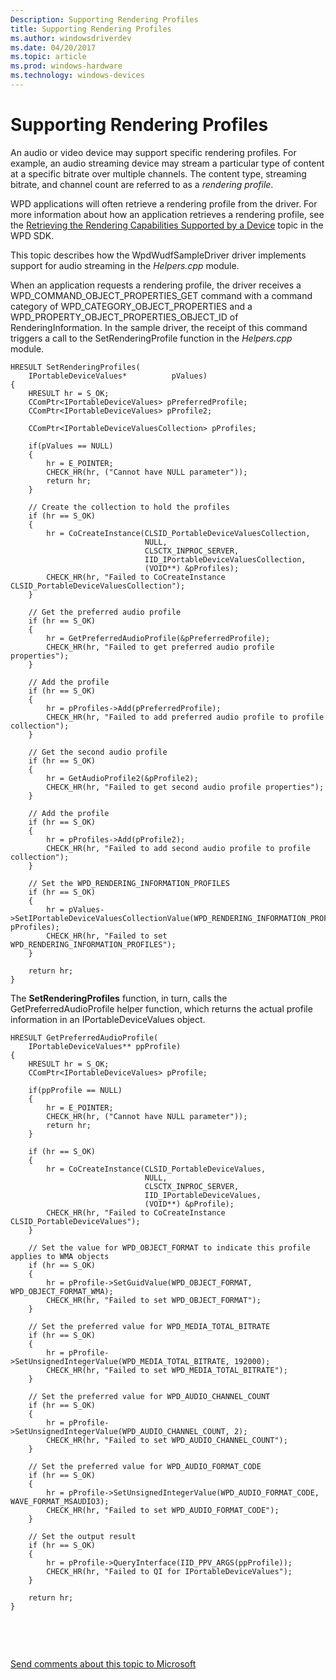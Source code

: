 ```yaml
---
Description: Supporting Rendering Profiles
title: Supporting Rendering Profiles
ms.author: windowsdriverdev
ms.date: 04/20/2017
ms.topic: article
ms.prod: windows-hardware
ms.technology: windows-devices
---
```


# Supporting Rendering Profiles


An audio or video device may support specific rendering profiles. For example, an audio streaming device may stream a particular type of content at a specific bitrate over multiple channels. The content type, streaming bitrate, and channel count are referred to as a *rendering profile*.

WPD applications will often retrieve a rendering profile from the driver. For more information about how an application retrieves a rendering profile, see the [Retrieving the Rendering Capabilities Supported by a Device](http://go.microsoft.com/fwlink/p/?linkid=150363) topic in the WPD SDK.

This topic describes how the WpdWudfSampleDriver driver implements support for audio streaming in the *Helpers.cpp* module.

When an application requests a rendering profile, the driver receives a WPD\_COMMAND\_OBJECT\_PROPERTIES\_GET command with a command category of WPD\_CATEGORY\_OBJECT\_PROPERTIES and a WPD\_PROPERTY\_OBJECT\_PROPERTIES\_OBJECT\_ID of RenderingInformation. In the sample driver, the receipt of this command triggers a call to the SetRenderingProfile function in the *Helpers.cpp* module.

```ManagedCPlusPlus
HRESULT SetRenderingProfiles(
    IPortableDeviceValues*          pValues)
{
    HRESULT hr = S_OK;
    CComPtr<IPortableDeviceValues> pPreferredProfile;
    CComPtr<IPortableDeviceValues> pProfile2;

    CComPtr<IPortableDeviceValuesCollection> pProfiles;

    if(pValues == NULL)
    {
        hr = E_POINTER;
        CHECK_HR(hr, ("Cannot have NULL parameter"));
        return hr;
    }

    // Create the collection to hold the profiles
    if (hr == S_OK)
    {
        hr = CoCreateInstance(CLSID_PortableDeviceValuesCollection,
                              NULL,
                              CLSCTX_INPROC_SERVER,
                              IID_IPortableDeviceValuesCollection,
                              (VOID**) &pProfiles);
        CHECK_HR(hr, "Failed to CoCreateInstance CLSID_PortableDeviceValuesCollection");
    }

    // Get the preferred audio profile
    if (hr == S_OK)
    {
        hr = GetPreferredAudioProfile(&pPreferredProfile);
        CHECK_HR(hr, "Failed to get preferred audio profile properties");
    }

    // Add the profile
    if (hr == S_OK)
    {
        hr = pProfiles->Add(pPreferredProfile);
        CHECK_HR(hr, "Failed to add preferred audio profile to profile collection");
    }

    // Get the second audio profile
    if (hr == S_OK)
    {
        hr = GetAudioProfile2(&pProfile2);
        CHECK_HR(hr, "Failed to get second audio profile properties");
    }

    // Add the profile
    if (hr == S_OK)
    {
        hr = pProfiles->Add(pProfile2);
        CHECK_HR(hr, "Failed to add second audio profile to profile collection");
    }

    // Set the WPD_RENDERING_INFORMATION_PROFILES
    if (hr == S_OK)
    {
        hr = pValues->SetIPortableDeviceValuesCollectionValue(WPD_RENDERING_INFORMATION_PROFILES, pProfiles);
        CHECK_HR(hr, "Failed to set WPD_RENDERING_INFORMATION_PROFILES");
    }

    return hr;
}
```

The **SetRenderingProfiles** function, in turn, calls the GetPreferredAudioProfile helper function, which returns the actual profile information in an IPortableDeviceValues object.

```ManagedCPlusPlus
HRESULT GetPreferredAudioProfile(
    IPortableDeviceValues** ppProfile)
{
    HRESULT hr = S_OK;
    CComPtr<IPortableDeviceValues> pProfile;

    if(ppProfile == NULL)
    {
        hr = E_POINTER;
        CHECK_HR(hr, ("Cannot have NULL parameter"));
        return hr;
    }

    if (hr == S_OK)
    {
        hr = CoCreateInstance(CLSID_PortableDeviceValues,
                              NULL,
                              CLSCTX_INPROC_SERVER,
                              IID_IPortableDeviceValues,
                              (VOID**) &pProfile);
        CHECK_HR(hr, "Failed to CoCreateInstance CLSID_PortableDeviceValues");
    }

    // Set the value for WPD_OBJECT_FORMAT to indicate this profile applies to WMA objects
    if (hr == S_OK)
    {
        hr = pProfile->SetGuidValue(WPD_OBJECT_FORMAT, WPD_OBJECT_FORMAT_WMA);
        CHECK_HR(hr, "Failed to set WPD_OBJECT_FORMAT");
    }

    // Set the preferred value for WPD_MEDIA_TOTAL_BITRATE
    if (hr == S_OK)
    {
        hr = pProfile->SetUnsignedIntegerValue(WPD_MEDIA_TOTAL_BITRATE, 192000);
        CHECK_HR(hr, "Failed to set WPD_MEDIA_TOTAL_BITRATE");
    }

    // Set the preferred value for WPD_AUDIO_CHANNEL_COUNT
    if (hr == S_OK)
    {
        hr = pProfile->SetUnsignedIntegerValue(WPD_AUDIO_CHANNEL_COUNT, 2);
        CHECK_HR(hr, "Failed to set WPD_AUDIO_CHANNEL_COUNT");
    }

    // Set the preferred value for WPD_AUDIO_FORMAT_CODE
    if (hr == S_OK)
    {
        hr = pProfile->SetUnsignedIntegerValue(WPD_AUDIO_FORMAT_CODE, WAVE_FORMAT_MSAUDIO3);
        CHECK_HR(hr, "Failed to set WPD_AUDIO_FORMAT_CODE");
    }

    // Set the output result
    if (hr == S_OK)
    {
        hr = pProfile->QueryInterface(IID_PPV_ARGS(ppProfile));
        CHECK_HR(hr, "Failed to QI for IPortableDeviceValues");
    }

    return hr;
}
```

 

 

[Send comments about this topic to Microsoft](mailto:wsddocfb@microsoft.com?subject=Documentation%20feedback%20[wpd_dk\wpddk]:%20Supporting%20Rendering%20Profiles%20%20RELEASE:%20%281/5/2017%29&body=%0A%0APRIVACY%20STATEMENT%0A%0AWe%20use%20your%20feedback%20to%20improve%20the%20documentation.%20We%20don't%20use%20your%20email%20address%20for%20any%20other%20purpose,%20and%20we'll%20remove%20your%20email%20address%20from%20our%20system%20after%20the%20issue%20that%20you're%20reporting%20is%20fixed.%20While%20we're%20working%20to%20fix%20this%20issue,%20we%20might%20send%20you%20an%20email%20message%20to%20ask%20for%20more%20info.%20Later,%20we%20might%20also%20send%20you%20an%20email%20message%20to%20let%20you%20know%20that%20we've%20addressed%20your%20feedback.%0A%0AFor%20more%20info%20about%20Microsoft's%20privacy%20policy,%20see%20http://privacy.microsoft.com/default.aspx. "Send comments about this topic to Microsoft")



